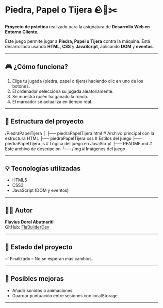 # Piedra, Papel o Tijera 🪨📄✂️

**Proyecto de práctica** realizado para la asignatura de **Desarrollo Web en Entorno Cliente**.

Este juego permite jugar a **Piedra, Papel o Tijera** contra la máquina. Está desarrollado usando **HTML**, **CSS** y **JavaScript**, aplicando **DOM** y **eventos**.

---

## 🎮 ¿Cómo funciona?

1. Elige tu jugada (piedra, papel o tijera) haciendo clic en uno de los botones.
2. El ordenador selecciona su jugada aleatoriamente.
3. Se muestra quién ha ganado la ronda.
4. El marcador se actualiza en tiempo real.

---

## 📁 Estructura del proyecto

/PiedraPapelTijera
│
├── piedraPapelTijera.html # Archivo principal con la estructura HTML
├── piedraPapelTijera.css # Estilos del juego
├── piedraPapelTijera.js # Lógica del juego en JavaScript
├── README.md # Este archivo de descripción
└── /img # Imágenes del juego

---

## 💡 Tecnologías utilizadas

- HTML5
- CSS3
- JavaScript (DOM y eventos)

---

## 👨‍💻 Autor

**Flavius Dorel Abutnariti**  
GitHub: [FlaBuilderDev](https://github.com/FlaBuilderDev)

---

## 🧪 Estado del proyecto

✅ Finalizado – No se esperan más cambios.

---

## 🔮 Posibles mejoras

- Añadir sonidos o animaciones.
- Guardar puntuación entre sesiones con localStorage.

---
